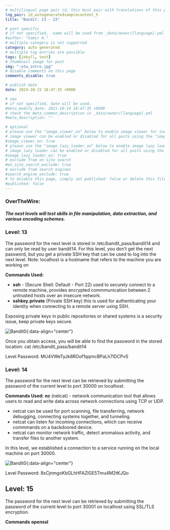```yaml
---
# multilingual page pair id, this must pair with translations of this page. (This name must be unique)
lng_pair: id_autogeneratedsamplecontent_5
title: "Bandit: 13 - 23"

# post specific
# if not specified, .name will be used from _data/owner/[language].yml
#author: "Samir A."
# multiple category is not supported
category: auto generated
# multiple tag entries are possible
tags: [jekyll, test]
# thumbnail image for post
img: ":otw_intro.jpg"
# disable comments on this page
comments_disable: true

# publish date
date: 2024-10-15 18:47:35 +0900

# seo
# if not specified, date will be used.
#meta_modify_date: 2021-10-14 18:47:35 +0900
# check the meta_common_description in _data/owner/[language].yml
#meta_description: ""

# optional
# please use the "image_viewer_on" below to enable image viewer for individual pages or posts (_posts/ or [language]/_posts folders).
# image viewer can be enabled or disabled for all posts using the "image_viewer_posts: true" setting in _data/conf/main.yml.
#image_viewer_on: true
# please use the "image_lazy_loader_on" below to enable image lazy loader for individual pages or posts (_posts/ or [language]/_posts folders).
# image lazy loader can be enabled or disabled for all posts using the "image_lazy_loader_posts: true" setting in _data/conf/main.yml.
#image_lazy_loader_on: true
# exclude from on site search
#on_site_search_exclude: true
# exclude from search engines
#search_engine_exclude: true
# to disable this page, simply set published: false or delete this file
#published: false
---
```

### OverTheWire: 
##### The next levels will test skills in file manipulation, data extraction, and various encoding schemes.

### Level: 13 
The password for the next level is stored in /etc/bandit_pass/bandit14 and can only be read by user bandit14. For this level, you don’t get the next password, but you get a private SSH key that can be used to log into the next level. Note: localhost is a hostname that refers to the machine you are working on

**Commands Used:** 
- **ssh** - (Secure Shell: Default - Port 22) used to securely connect to a remote machine, provides encrypted commmunication between 2 untrusted hosts over an insecure network.   
- **sshkey.private** (Private SSH key) this is used for authenticating your identity when connecting to a remote server using SSH.

Exposing private keys in public repositories or shared systems is a security issue, keep private keys secure. 

![Bandit0](:bandit_13.3.png){:data-align="center"}

Once you obtain access, you will be able to find the password in the stored location:  cat /etc/bandit_pass/bandit14 

Level Password: MU4VWeTyJk8ROof1qqmcBPaLh7lDCPvS

### Level: 14 
The password for the next level can be retrieved by submitting the password of the current level to port 30000 on localhost.

**Commands Used:** 
**nc** (netcat) - network communication tool that allows users to read and write data across network connections using TCP or UDP.
- netcat can be used for port scanning, file transferring, network debugging, connecting systems together, and tunneling.
- netcat can listen for incoming connections, which can receive commmands on a backdoored device.
- netcat can monitor network traffic, detect anomalous activity, and transfer files to another system.

In this level, we established a connection to a service running on the local machine on port 30000.

![Bandit0](:bandit_14.png){:data-align="center"}

Level Password: 8xCjnmgoKbGLhHFAZlGE5Tmu4M2tKJQo

## Level: 15
The password for the next level can be retrieved by submitting the password of the current level to port 30001 on localhost using SSL/TLS encryption.

**Commands**
**openssl**



